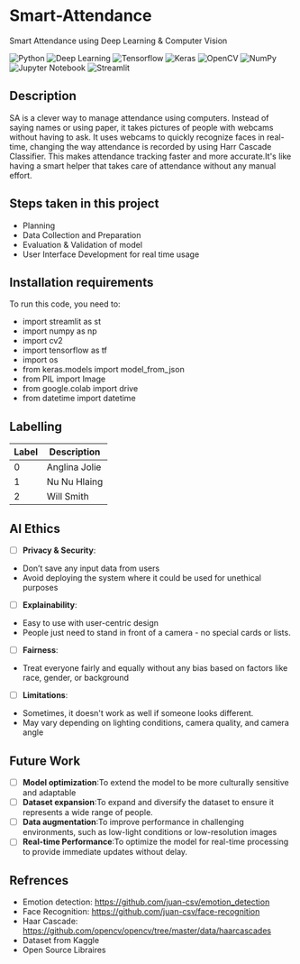 # Smart-Attendance
Smart Attendance using Deep Learning &amp; Computer Vision

![Python](https://img.shields.io/badge/-Python-black?style=flat&logo=python)
![Deep Learning](https://img.shields.io/badge/-Deep%20Learning-566be8?style=flat)
![Tensorflow](https://img.shields.io/badge/-Tensorflow-gray?style=flat&logo=tensorflow)
![Keras](https://img.shields.io/badge/-Keras-gray?style=flat&logo=keras)
![OpenCV](https://img.shields.io/badge/-OpenCV-gray?style=flat&logo=opencv)
![NumPy](https://img.shields.io/badge/-NumPy-gray?style=flat&logo=numpy)
![Jupyter Notebook](https://img.shields.io/badge/-Jupyter%20Notebook-black?style=flat&logo=jupyter)
![Streamlit](https://img.shields.io/badge/-Streamlit-f0806c?style=flat)

## Description
SA is a clever way to manage attendance using computers. Instead of saying names or using paper, it takes pictures of people with webcams without having to ask.
It uses webcams to quickly recognize faces in real-time, changing the way attendance is recorded by using Harr Cascade Classifier.
This makes attendance tracking faster and more accurate.It's like having a smart helper that takes care of attendance without any manual effort.

## Steps taken in this project <a name="project-steps"></a>
- Planning
- Data Collection and Preparation
- Evaluation & Validation of model
- User Interface Development for real time usage
  
## Installation requirements 
To run this code, you need to:
- import streamlit as st
- import numpy as np
- import cv2
- import tensorflow as tf
- import os
- from keras.models import model_from_json
- from PIL import Image
- from google.colab import drive
- from datetime import datetime

## Labelling 
| Label | Description |
| --- | --- |
| 0 | Anglina Jolie |
| 1 | Nu Nu Hlaing |
| 2 | Will Smith |

## AI Ethics
* [ ]  **Privacy & Security**:
- Don’t save any input data from users 
- Avoid deploying the system where it could be used for unethical purposes
* [ ]  **Explainability**:
- Easy to use with user-centric design
- People just need to stand in front of a camera - no special cards or lists.
* [ ]  **Fairness**:
- Treat everyone fairly and equally without any bias based on factors like race, gender, or background
* [ ]  **Limitations**:
- Sometimes, it doesn't work as well if someone looks different.
- May vary depending on lighting conditions, camera quality, and camera angle

## Future Work
* [ ]  **Model optimization**:To extend the model to be more culturally sensitive and adaptable
* [ ]  **Dataset expansion**:To expand and diversify the dataset to ensure it represents a wide range of people.
* [ ]  **Data augmentation**:To improve performance in challenging environments, such as low-light conditions or low-resolution images
* [ ]  **Real-time Performance**:To optimize the model for real-time processing to provide immediate updates without delay.

## Refrences
- Emotion detection: https://github.com/juan-csv/emotion_detection
- Face Recognition: https://github.com/juan-csv/face-recognition
- Haar Cascade: https://github.com/opencv/opencv/tree/master/data/haarcascades
- Dataset from Kaggle
- Open Source Libraires
